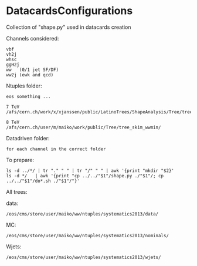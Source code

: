 DatacardsConfigurations
=======================

Collection of "shape.py" used in datacards creation

Channels considered:

    vbf
    vh2j
    whsc
    ggH2j
    ww   (0/1 jet SF/DF)
    ww2j (ewk and qcd)


Ntuples folder:

    eos something ...

    7 TeV
    /afs/cern.ch/work/x/xjanssen/public/LatinoTrees/ShapeAnalysis/Tree/tree_42x_skim_wwmin/

    8 TeV
    /afs/cern.ch/user/m/maiko/work/public/Tree/tree_skim_wwmin/


Datadriven folder:

    for each channel in the correct folder


To prepare:

    ls -d ../*/ | tr "." " " | tr "/" " " | awk '{print "mkdir "$2}'
    ls -d */   | awk '{print "cp ../../"$1"/shape.py ./"$1"/; cp ../../"$1"/do*.sh ./"$1"/"}'





All trees:

data:

    /eos/cms/store/user/maiko/ww/ntuples/systematics2013/data/

MC:

    /eos/cms/store/user/maiko/ww/ntuples/systematics2013/nominals/

Wjets:

    /eos/cms/store/user/maiko/ww/ntuples/systematics2013/wjets/




